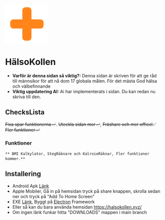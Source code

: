 ![alt text](https://raw.githubusercontent.com/ttvhipo/HalsoKollen/refs/heads/main/bilder/image.png)
# HälsoKollen
- **Varför är denna sidan så viktig?:** Denna sidan är skriven för att ge råd till männsikor för att nå dom 17 globala målen. För det mästa God hälsa och välbefinnande
- **Viktig uppdatering AI:** Ai har implementerats i sidan. Du kan redan nu skriva till den.
## ChecksLista
~~Fixa spar funktionerna ✅~~. ~~Uteckla sidan mer ✅~~, ~~Fräshare och mer officel~~✅ ~~Fler funktioner ✅~~
### Funktioner
	** BMI Kalkylator, StegRäknare och KalroieRäknar, Fler funktioner kommer.**
 ## Installering
- Android Apk [Länk](https://file.io/tPPsIXH2vAgT)
- Apple Mobiler, Gå in på hemsidan tryck på share knappen, skrolla sedan ner och tryck på "Add To Home Screen"
- EXE [Länk](https://file.io/hVnjLo4ZzU7d), Byggt på [Electron](https://www.electronjs.org/) Framework
- Eller så kan du bara använda hemsidan https://halsokollen.xyz/
- Om ingen länk funkar hitta "DOWNLOADS" mappen i main branch

